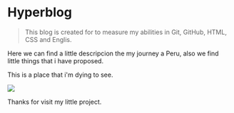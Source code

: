 # Hyperblog 

>This blog is created for to measure my abilities in Git, GitHub, HTML, CSS and Englis.

Here we can find a little descripcion the my journey a Peru, also we find little things that i have proposed.

This is a place that i'm dying to see.


![](https://www.denomades.com/_next/image?url=https%3A%2F%2Fdenomades.imgix.net%2Fdestinos%2Fcusco%2F521%2Fpanoramica-laguna-humantay.jpg%3Fw%3D736%26h%3D400%26fit%3Dcrop%26q%3Dauto%26auto%3Dformat&w=1080&q=75)


Thanks for visit my little project.
